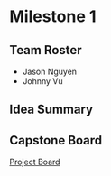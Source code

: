 # Milestone 1
## Team Roster
- Jason Nguyen
- Johnny Vu

## Idea Summary


## Capstone Board
[Project Board](https://github.com/users/jtn9701/projects/2/views/1)